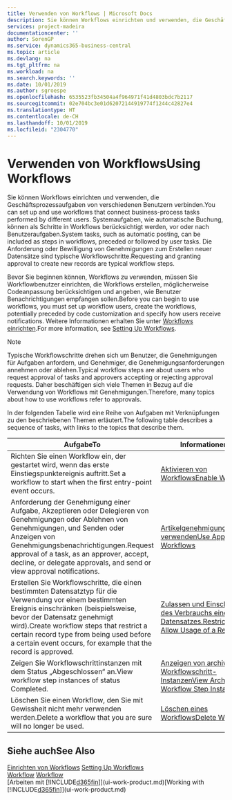 ```yaml
---
title: Verwenden von Workflows | Microsoft Docs
description: Sie können Workflows einrichten und verwenden, die Geschäftsprozessaufgaben von verschiedenen Benutzern verbinden. Systemaufgaben, wie automatische Buchung, können als Schritte in Workflows berücksichtigt werden, vor oder nach Benutzeraufgaben. Die Anforderung oder Bewilligung von Genehmigungen zum Erstellen neuer Datensätze sind typische Workflowschritte.
services: project-madeira
documentationcenter: ''
author: SorenGP
ms.service: dynamics365-business-central
ms.topic: article
ms.devlang: na
ms.tgt_pltfrm: na
ms.workload: na
ms.search.keywords: ''
ms.date: 10/01/2019
ms.author: sgroespe
ms.openlocfilehash: 6535523fb34504a4f964971f41d4803bdc7b2117
ms.sourcegitcommit: 02e704bc3e01d62072144919774f1244c42827e4
ms.translationtype: HT
ms.contentlocale: de-CH
ms.lasthandoff: 10/01/2019
ms.locfileid: "2304770"
---
```

# <a name="using-workflows"></a><span data-ttu-id="a1473-105">Verwenden von Workflows</span><span class="sxs-lookup"><span data-stu-id="a1473-105">Using Workflows</span></span>
<span data-ttu-id="a1473-106">Sie können Workflows einrichten und verwenden, die Geschäftsprozessaufgaben von verschiedenen Benutzern verbinden.</span><span class="sxs-lookup"><span data-stu-id="a1473-106">You can set up and use workflows that connect business-process tasks performed by different users.</span></span> <span data-ttu-id="a1473-107">Systemaufgaben, wie automatische Buchung, können als Schritte in Workflows berücksichtigt werden, vor oder nach Benutzeraufgaben.</span><span class="sxs-lookup"><span data-stu-id="a1473-107">System tasks, such as automatic posting, can be included as steps in workflows, preceded or followed by user tasks.</span></span> <span data-ttu-id="a1473-108">Die Anforderung oder Bewilligung von Genehmigungen zum Erstellen neuer Datensätze sind typische Workflowschritte.</span><span class="sxs-lookup"><span data-stu-id="a1473-108">Requesting and granting approval to create new records are typical workflow steps.</span></span>  

 <span data-ttu-id="a1473-109">Bevor Sie beginnen können, Workflows zu verwenden, müssen Sie Workflowbenutzer einrichten, die Workflows erstellen, möglicherweise Codeanpassung berücksichtigen und angeben, wie Benutzer Benachrichtigungen empfangen sollen.</span><span class="sxs-lookup"><span data-stu-id="a1473-109">Before you can begin to use workflows, you must set up workflow users, create the workflows, potentially preceded by code customization and specify how users receive notifications.</span></span> <span data-ttu-id="a1473-110">Weitere Informationen erhalten Sie unter [Workflows einrichten](across-set-up-workflows.md).</span><span class="sxs-lookup"><span data-stu-id="a1473-110">For more information, see [Setting Up Workflows](across-set-up-workflows.md).</span></span>  

> [!NOTE]  
>  <span data-ttu-id="a1473-111">Typische Workflowschritte drehen sich um Benutzer, die Genehmigungen für Aufgaben anfordern, und Genehmiger, die Genehmigungsanforderungen annehmen oder ablehen.</span><span class="sxs-lookup"><span data-stu-id="a1473-111">Typical workflow steps are about users who request approval of tasks and approvers accepting or rejecting approval requests.</span></span> <span data-ttu-id="a1473-112">Daher beschäftigen sich viele Themen in Bezug auf die Verwendung von Workflows mit Genehmigungen.</span><span class="sxs-lookup"><span data-stu-id="a1473-112">Therefore, many topics about how to use workflows refer to approvals.</span></span>  

 <span data-ttu-id="a1473-113">In der folgenden Tabelle wird eine Reihe von Aufgaben mit Verknüpfungen zu den beschriebenen Themen erläutert.</span><span class="sxs-lookup"><span data-stu-id="a1473-113">The following table describes a sequence of tasks, with links to the topics that describe them.</span></span>  

|<span data-ttu-id="a1473-114">**Aufgabe**</span><span class="sxs-lookup"><span data-stu-id="a1473-114">**To**</span></span>|<span data-ttu-id="a1473-115">**Informationen**</span><span class="sxs-lookup"><span data-stu-id="a1473-115">**See**</span></span>|  
|------------|-------------|  
|<span data-ttu-id="a1473-116">Richten Sie einen Workflow ein, der gestartet wird, wenn das erste Einstiegspunktereignis auftritt.</span><span class="sxs-lookup"><span data-stu-id="a1473-116">Set a workflow to start when the first entry-point event occurs.</span></span>|[<span data-ttu-id="a1473-117">Aktivieren von Workflows</span><span class="sxs-lookup"><span data-stu-id="a1473-117">Enable Workflows</span></span>](across-how-to-enable-workflows.md)|  
|<span data-ttu-id="a1473-118">Anforderung der Genehmigung einer Aufgabe, Akzeptieren oder Delegieren von Genehmigungen oder Ablehnen von Genehmigungen, und Senden oder Anzeigen von Genehmigungsbenachrichtigungen.</span><span class="sxs-lookup"><span data-stu-id="a1473-118">Request approval of a task, as an approver, accept, decline, or delegate approvals, and send or view approval notifications.</span></span>|[<span data-ttu-id="a1473-119">Artikelgenehmigungsworkflow verwenden</span><span class="sxs-lookup"><span data-stu-id="a1473-119">Use Approval Workflows</span></span>](across-how-use-approval-workflows.md)|  
|<span data-ttu-id="a1473-120">Erstellen Sie Workflowschritte, die einen bestimmten Datensatztyp für die Verwendung vor einem bestimmten Ereignis einschränken (beispielsweise, bevor der Datensatz genehmigt wird).</span><span class="sxs-lookup"><span data-stu-id="a1473-120">Create workflow steps that restrict a certain record type from being used before a certain event occurs, for example that the record is approved.</span></span>|[<span data-ttu-id="a1473-121"> Zulassen und Einschränken des Verbrauchs eines Datensatzes.</span><span class="sxs-lookup"><span data-stu-id="a1473-121">Restrict and Allow Usage of a Record</span></span>](across-how-to-restrict-and-allow-usage-of-a-record.md)|  
|<span data-ttu-id="a1473-122">Zeigen Sie Workflowschrittinstanzen mit dem Status „Abgeschlossen“ an.</span><span class="sxs-lookup"><span data-stu-id="a1473-122">View workflow step instances of status Completed.</span></span>|[<span data-ttu-id="a1473-123">Anzeigen von archivierten Workflowschritt-Instanzen</span><span class="sxs-lookup"><span data-stu-id="a1473-123">View Archived Workflow Step Instances</span></span>](across-how-to-view-archived-workflow-step-instances.md)|  
|<span data-ttu-id="a1473-124">Löschen Sie einen Workflow, den Sie mit Gewissheit nicht mehr verwenden werden.</span><span class="sxs-lookup"><span data-stu-id="a1473-124">Delete a workflow that you are sure will no longer be used.</span></span>|[<span data-ttu-id="a1473-125">Löschen eines Workflows</span><span class="sxs-lookup"><span data-stu-id="a1473-125">Delete Workflows</span></span>](across-how-to-delete-workflows.md)|  

## <a name="see-also"></a><span data-ttu-id="a1473-126">Siehe auch</span><span class="sxs-lookup"><span data-stu-id="a1473-126">See Also</span></span>  
<span data-ttu-id="a1473-127">[Einrichten von Workflows](across-set-up-workflows.md) </span><span class="sxs-lookup"><span data-stu-id="a1473-127">[Setting Up Workflows](across-set-up-workflows.md) </span></span>  
<span data-ttu-id="a1473-128">[Workflow](across-workflow.md) </span><span class="sxs-lookup"><span data-stu-id="a1473-128">[Workflow](across-workflow.md) </span></span>  
<span data-ttu-id="a1473-129">[Arbeiten mit [!INCLUDE[d365fin](includes/d365fin_md.md)]](ui-work-product.md)</span><span class="sxs-lookup"><span data-stu-id="a1473-129">[Working with [!INCLUDE[d365fin](includes/d365fin_md.md)]](ui-work-product.md)</span></span>
